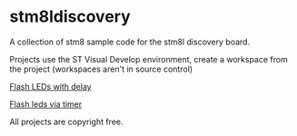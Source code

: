 # stm8ldiscovery
A collection of stm8 sample code for the stm8l discovery board.

Projects use the ST Visual Develop environment, create a workspace from the project (workspaces aren't in source control)

[Flash LEDs with delay](FlashLedDelay)

[Flash leds via timer](FlashLedTimer)

All projects are copyright free.
